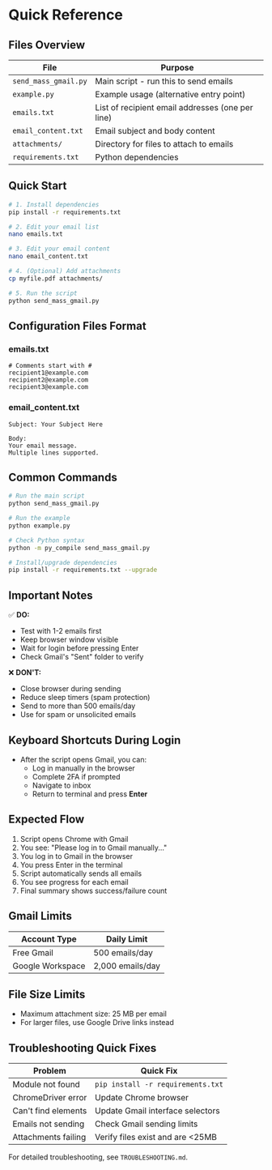 # Quick Reference

## Files Overview

| File | Purpose |
|------|---------|
| `send_mass_gmail.py` | Main script - run this to send emails |
| `example.py` | Example usage (alternative entry point) |
| `emails.txt` | List of recipient email addresses (one per line) |
| `email_content.txt` | Email subject and body content |
| `attachments/` | Directory for files to attach to emails |
| `requirements.txt` | Python dependencies |

## Quick Start

```bash
# 1. Install dependencies
pip install -r requirements.txt

# 2. Edit your email list
nano emails.txt

# 3. Edit your email content
nano email_content.txt

# 4. (Optional) Add attachments
cp myfile.pdf attachments/

# 5. Run the script
python send_mass_gmail.py
```

## Configuration Files Format

### emails.txt
```
# Comments start with #
recipient1@example.com
recipient2@example.com
recipient3@example.com
```

### email_content.txt
```
Subject: Your Subject Here

Body: 
Your email message.
Multiple lines supported.
```

## Common Commands

```bash
# Run the main script
python send_mass_gmail.py

# Run the example
python example.py

# Check Python syntax
python -m py_compile send_mass_gmail.py

# Install/upgrade dependencies
pip install -r requirements.txt --upgrade
```

## Important Notes

✅ **DO:**
- Test with 1-2 emails first
- Keep browser window visible
- Wait for login before pressing Enter
- Check Gmail's "Sent" folder to verify

❌ **DON'T:**
- Close browser during sending
- Reduce sleep timers (spam protection)
- Send to more than 500 emails/day
- Use for spam or unsolicited emails

## Keyboard Shortcuts During Login

- After the script opens Gmail, you can:
  - Log in manually in the browser
  - Complete 2FA if prompted
  - Navigate to inbox
  - Return to terminal and press **Enter**

## Expected Flow

1. Script opens Chrome with Gmail
2. You see: "Please log in to Gmail manually..."
3. You log in to Gmail in the browser
4. You press Enter in the terminal
5. Script automatically sends all emails
6. You see progress for each email
7. Final summary shows success/failure count

## Gmail Limits

| Account Type | Daily Limit |
|--------------|-------------|
| Free Gmail | 500 emails/day |
| Google Workspace | 2,000 emails/day |

## File Size Limits

- Maximum attachment size: 25 MB per email
- For larger files, use Google Drive links instead

## Troubleshooting Quick Fixes

| Problem | Quick Fix |
|---------|-----------|
| Module not found | `pip install -r requirements.txt` |
| ChromeDriver error | Update Chrome browser |
| Can't find elements | Update Gmail interface selectors |
| Emails not sending | Check Gmail sending limits |
| Attachments failing | Verify files exist and are <25MB |

For detailed troubleshooting, see `TROUBLESHOOTING.md`.
